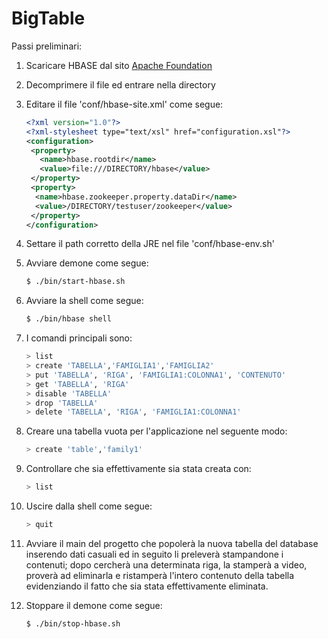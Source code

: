 # BigTable

Passi preliminari:

1. Scaricare HBASE dal sito <a href="#">Apache Foundation</a>
2. Decomprimere il file ed entrare nella directory
3. Editare il file 'conf/hbase-site.xml' come segue:

    ```xml
   <?xml version="1.0"?>
   <?xml-stylesheet type="text/xsl" href="configuration.xsl"?>
   <configuration>
     <property>
       <name>hbase.rootdir</name>
       <value>file:///DIRECTORY/hbase</value>
     </property>
     <property>
      <name>hbase.zookeeper.property.dataDir</name>
      <value>/DIRECTORY/testuser/zookeeper</value>
     </property>
   </configuration>
 

4. Settare il path corretto della JRE nel file 'conf/hbase-env.sh'
5. Avviare demone come segue:

     ```sh
     $ ./bin/start-hbase.sh
    
6. Avviare la shell come segue:

     ```sh
     $ ./bin/hbase shell

7. I comandi principali sono:

     ```sh
     > list
     > create 'TABELLA','FAMIGLIA1','FAMIGLIA2'
     > put 'TABELLA', 'RIGA', 'FAMIGLIA1:COLONNA1', 'CONTENUTO'
     > get 'TABELLA', 'RIGA'
     > disable 'TABELLA'
     > drop 'TABELLA'
     > delete 'TABELLA', 'RIGA', 'FAMIGLIA1:COLONNA1'
     
8. Creare una tabella vuota per l'applicazione nel seguente modo:

    ```sh
    > create 'table','family1'
    
9. Controllare che sia effettivamente sia stata creata con:

    ```sh
    > list
    
10. Uscire dalla shell come segue:

    ```sh
    > quit
    
11. Avviare il main del progetto che popolerà la nuova tabella del database inserendo dati casuali 
ed in seguito li preleverà stampandone i contenuti; dopo cercherà una determinata riga, la stamperà 
a video, proverà ad eliminarla e ristamperà l'intero contenuto della tabella evidenziando il fatto 
che sia stata effettivamente eliminata.

12. Stoppare il demone come segue:

     ```sh
     $ ./bin/stop-hbase.sh
    